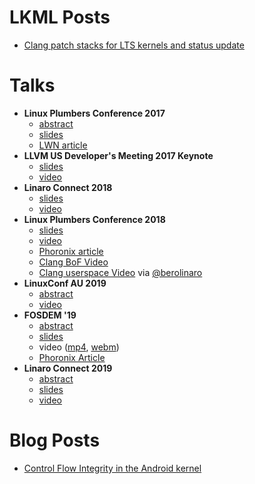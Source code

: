 # LKML Posts
- [Clang patch stacks for LTS kernels and status update](https://lkml.org/lkml/2017/11/22/943)

# Talks
- **Linux Plumbers Conference 2017**
  - [abstract](https://blog.linuxplumbersconf.org/2017/ocw/proposals/4799)
  - [slides](https://blog.linuxplumbersconf.org/2017/ocw//system/presentations/4799/original/LPC%202017-%20Clang%20built%20kernels.pdf)
  - [LWN article](https://lwn.net/Articles/734071/)
- **LLVM US Developer's Meeting 2017 Keynote**
  - [slides](https://llvm.org/devmtg/2017-10/slides/Hines-CompilingAndroidKeynote.pdf)
  - [video](https://www.youtube.com/watch?v=6l4DtR5exwo)
- **Linaro Connect 2018**
  - [slides](https://s3.amazonaws.com/connect.linaro.org/yvr18/presentations/yvr18-505.pdf)
  - [video](https://youtu.be/eLN5SB_p6vI)
- **Linux Plumbers Conference 2018**
  - [slides](https://docs.google.com/presentation/d/1vJrsJ7fRSi6uidJWVSI2bg8aR19gXeshLgD0tcXfMqg/edit?usp=sharing)
  - [video](https://www.youtube.com/watch?v=SSWUrWqnSz0)
  - [Phoronix article](https://www.phoronix.com/scan.php?page=news_item&px=Clang-Kernel-2018)
  - [Clang BoF Video](https://www.youtube.com/watch?v=-_wFcgBp0Y8&index=3&list=PLVsQ_xZBEyN2tq96cAph0Dcy6gJVq_Wqw&t=10455s)
  - [Clang userspace Video](https://www.youtube.com/watch?v=-_wFcgBp0Y8&index=3&list=PLVsQ_xZBEyN2tq96cAph0Dcy6gJVq_Wqw&t=12294s) via [@berolinaro](https://github.com/berolinaro)
- **LinuxConf AU 2019**
  - [abstract](https://linux.conf.au/schedule/presentation/210/)
  - [video](https://www.youtube.com/watch?v=6d6NGrSHyRE)
- **FOSDEM '19**
  - [abstract](https://fosdem.org/2019/schedule/event/llvm_kernel/)
  - [slides](https://fosdem.org/2019/schedule/event/llvm_kernel/attachments/slides/3330/export/events/attachments/llvm_kernel/slides/3330/clang_linux_fosdem_19.pdf)
  - video ([mp4](https://video.fosdem.org/2019/K.4.201/llvm_kernel.mp4), [webm](https://ftp.heanet.ie/mirrors/fosdem-video/2019/K.4.201/llvm_kernel.webm))
  - [Phoronix Article](https://www.phoronix.com/scan.php?page=news_item&px=Google-2019-Clang-Kernel)
- **Linaro Connect 2019**
  - [abstract](https://bkk19.sched.com/event/L2H5/bkk19-112-building-the-linux-kernel-with-clang)
  - [slides](https://static.sched.com/hosted_files/bkk19/b5/Linaro%20Connect%20%2719.pdf)
  - [video](https://connect.linaro.org/resources/bkk19/bkk19-112/)

# Blog Posts
- [Control Flow Integrity in the Android kernel](https://android-developers.googleblog.com/2018/10/control-flow-integrity-in-android-kernel.html)